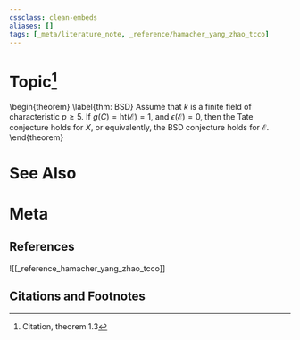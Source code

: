 ```yaml
---
cssclass: clean-embeds
aliases: []
tags: [_meta/literature_note, _reference/hamacher_yang_zhao_tcco]
---
```

# Topic[^1]
\begin{theorem}
\label{thm: BSD}
Assume that $k$ is a finite field of characteristic $p \ge 5$. If $g(C) = \mathrm{ht}(\mathcal{E}) = 1$, and $\epsilon(\mathcal{E}) = 0$, then the Tate conjecture holds for $X$, or equivalently, the BSD conjecture holds for $\mathcal{E}$. 
\end{theorem}

# See Also

# Meta
## References
![[_reference_hamacher_yang_zhao_tcco]]


## Citations and Footnotes
[^1]: Citation, theorem 1.3